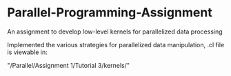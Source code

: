 # Parallel-Programming-Assignment
An assignment to develop low-level kernels for parallelized data processing

Implemented the various strategies for parallelized data manipulation, .cl file is viewable in:

"/Parallel/Assignment 1/Tutorial 3/kernels/"
